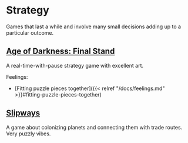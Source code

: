 # Strategy

Games that last a while and involve many small decisions adding up to a
particular outcome.

## [Age of Darkness: Final Stand](https://www.ageofdarkness.com/)

A real-time-with-pause strategy game with excellent art. 

Feelings: 

  - [Fitting puzzle pieces together]({{< relref "/docs/feelings.md" >}}#fitting-puzzle-pieces-together)

## [Slipways](https://slipways.net/)

A game about colonizing planets and connecting them with trade routes.
Very puzzly vibes.


